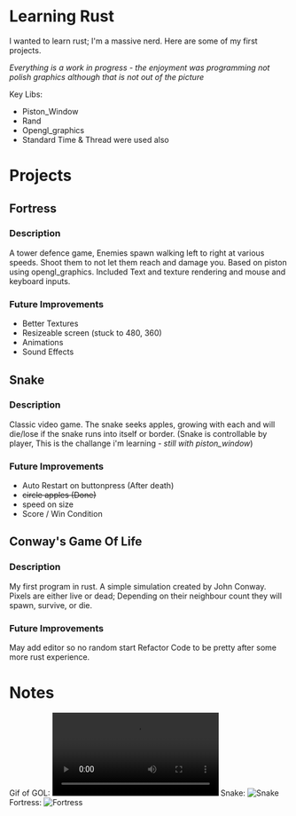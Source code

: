 # Learning Rust

I wanted to learn rust; I'm a massive nerd.
Here are some of my first projects.

*Everything is a work in progress - the enjoyment was programming not polish graphics although that is not out of the picture*

Key Libs:
- Piston_Window
- Rand
- Opengl_graphics
- Standard Time & Thread were used also

# Projects

## Fortress
### Description
A tower defence game, Enemies spawn walking left to right at various speeds. Shoot them to not let them reach and damage you. 
Based on piston using opengl_graphics. Included Text and texture rendering and mouse and keyboard inputs.

### Future Improvements
- Better Textures
- Resizeable screen (stuck to 480, 360)
- Animations
- Sound Effects

## Snake
### Description
Classic video game. The snake seeks apples, growing with each and will die/lose if the snake runs into itself or border. (Snake is controllable by player, This is the challange i'm learning - *still with piston_window*)

### Future Improvements
- Auto Restart on buttonpress (After death)
- ~~circle apples (Done)~~ 
- speed on size
- Score / Win Condition


## Conway's Game Of Life
### Description
My first program in rust.
A simple simulation created by John Conway. Pixels are either live or dead; Depending on their neighbour count they will spawn, survive, or die.

### Future Improvements
May add editor so no random start
Refactor Code to be pretty after some more rust experience. 

# Notes
Gif of GOL: ![Conway's Game Of Life](https://i.imgur.com/kcvTdes.mp4)
Snake: ![Snake](https://imgur.com/a/suHK1r1)
Fortress: ![Fortress](https://i.imgur.com/SIPmyRM.png)
